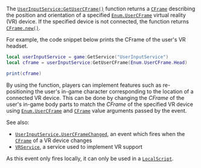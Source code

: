 The [`UserInputService:GetUserCFrame()`](https://create.roblox.com/docs/reference/engine/classes/UserInputService#GetUserCFrame) function returns a
[`CFrame`](https://create.roblox.com/docs/reference/engine/datatypes/CFrame) describing the position and orientation of a specified
[`Enum.UserCFrame`](https://create.roblox.com/docs/reference/engine/enums/UserCFrame) virtual reality (VR) device. If the specified device is
not connected, the function returns [`CFrame.new()`](https://create.roblox.com/docs/reference/engine/datatypes/CFrame).

For example, the code snippet below prints the CFrame of the user's VR
headset.
```lua
local userInputService = game:GetService("UserInputService")
local cframe = userInputService:GetUserCFrame(Enum.UserCFrame.Head)

print(cframe)
```

By using the function, players can implement features such as
re-positioning the user's in-game character corresponding to the location
of a connected VR device. This can be done by changing the *CFrame* of the
user's in-game body parts to match the *CFrame* of the specified VR device
using [`Enum.UserCFrame`](https://create.roblox.com/docs/reference/engine/enums/UserCFrame) and [`CFrame`](https://create.roblox.com/docs/reference/engine/datatypes/CFrame) value arguments passed by
the event.

See also:

- [`UserInputService.UserCFrameChanged`](https://create.roblox.com/docs/reference/engine/classes/UserInputService#UserCFrameChanged), an event which fires when
the [`CFrame`](https://create.roblox.com/docs/reference/engine/datatypes/CFrame) of a VR device changes
- [`VRService`](https://create.roblox.com/docs/reference/engine/classes/VRService), a service used to implement VR support

As this event only fires locally, it can only be used in a
[`LocalScript`](https://create.roblox.com/docs/reference/engine/classes/LocalScript).